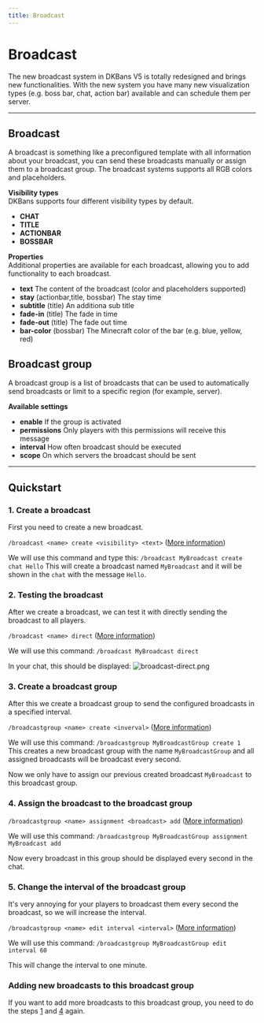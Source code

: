 ```yaml
---
title: Broadcast
---
```


# Broadcast

The new broadcast system in DKBans V5 is totally redesigned and brings new functionalities. With the new system you have many new
visualization types (e.g. boss bar, chat, action bar) available and can schedule them per server.


***

## **Broadcast**

A broadcast is something like a preconfigured template with all information about your broadcast, you can
send these broadcasts manually or assign them to a broadcast group. The broadcast systems supports all RGB colors and placeholders.

**Visibility types** <br />
DKBans supports four different visibility types by default.

 * **CHAT**
 * **TITLE**
 * **ACTIONBAR**
 * **BOSSBAR**

**Properties** <br />
Additional properties are available for each broadcast, allowing you to add functionality to each broadcast.

* **text** The content of the broadcast (color and placeholders supported)
* **stay** (actionbar,title, bossbar) The stay time
* **subtitle** (title) An additiona sub title
* **fade-in** (title) The fade in time
* **fade-out** (title) The fade out time
* **bar-color** (bossbar) The Minecraft color of the bar (e.g. blue, yellow, red)


## **Broadcast group**

A broadcast group is a list of broadcasts that can be used to automatically send broadcasts or limit 
to a specific region (for example, server).

**Available settings** <br />

* **enable** If the group is activated
* **permissions** Only players with this permissions will receive this message
* **interval** How often broadcast should be executed
* **scope** On which servers the broadcast should be sent

***

## **Quickstart**

### 1. Create a broadcast

First you need to create a new broadcast. 

```/broadcast <name> create <visibility> <text>``` ([More information](commands/broadcast-commands.md#broadcast-name-create-visibility-text))

We will use this command and type this: ``/broadcast MyBroadcast create chat Hello``
This will create a broadcast named ``MyBroadcast`` and it will be shown in the ``chat`` with the message `Hello`.

### 2. Testing the broadcast

After we create a broadcast, we can test it with directly sending the broadcast to all players.

```/broadcast <name> direct``` ([More information](commands/broadcast-commands.md#broadcast-name-direct))

We will use this command: ``/broadcast MyBroadcast direct``

In your chat, this should be displayed:
![broadcast-direct.png](../assets/broadcast-direct.png)

### 3. Create a broadcast group

After this we create a broadcast group to send the configured broadcasts in a specified interval.

``/broadcastgroup <name> create <inverval>`` ([More information](commands/broadcast-group-commands.md#broadcastgroup-name-create-interval))

We will use this command: ``/broadcastgroup MyBroadcastGroup create 1``
This creates a new broadcast group with the name ``MyBroadcastGroup`` and all assigned broadcasts will be broadcast every second.

Now we only have to assign our previous created broadcast ``MyBroadcast`` to this broadcast group.

### 4. Assign the broadcast to the broadcast group

``/broadcastgroup <name> assignment <broadcast> add`` ([More information](commands/broadcast-group-commands.md#broadcastgroup-name-assignment-broadcast-add))

We will use this command: ``/broadcastgroup MyBroadcastGroup assignment MyBroadcast add``

Now every broadcast in this group should be displayed every second in the chat.

### 5. Change the interval of the broadcast group

It's very annoying for your players to broadcast them every second the broadcast, so we will increase the interval.

``/broadcastgroup <name> edit interval <interval>``  ([More information](commands/broadcast-group-commands.md#broadcastgroup-name-edit-action-value))

We will use this command: ``/broadcastgroup MyBroadcastGroup edit interval 60``

This will change the interval to one minute.

### Adding new broadcasts to this broadcast group

If you want to add more broadcasts to this broadcast group, you need to do the steps [1](#1-create-a-broadcast) and [4](#4-assign-the-broadcast-to-the-broadcast-group) again.
